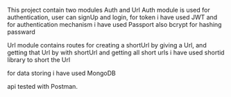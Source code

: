 This project contain two modules Auth and Url
Auth module is used for authentication, user can signUp and login, for token i have used JWT and for authentication mechanism i have used Passport
also bcrypt for hashing passward

Url module contains routes for creating a shortUrl by giving a Url, and getting that Url by with shortUrl and getting all short urls
i have used shortid library to short the Url

for data storing i have used MongoDB

api tested with Postman.

